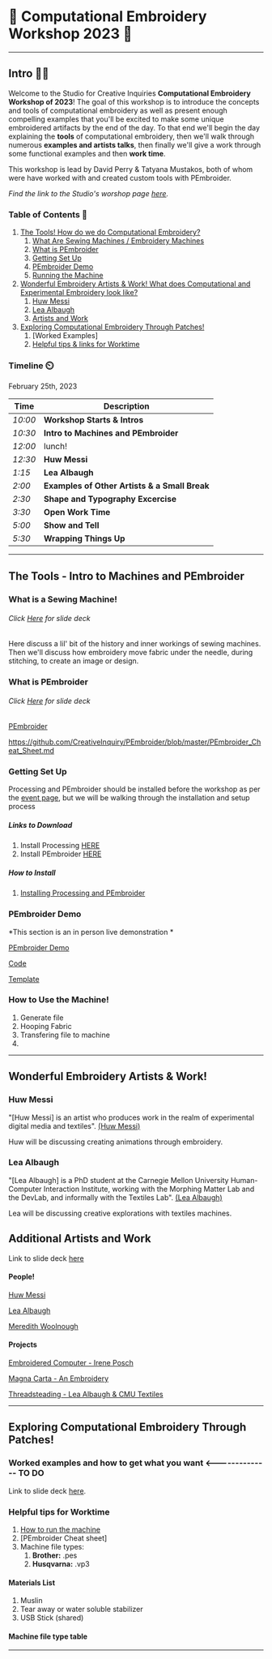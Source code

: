 # :thread: Computational Embroidery Workshop 2023 :thread:
---
## Intro :wave::smile:
Welcome to the Studio for Creative Inquiries **Computational Embroidery Workshop of 2023**! The goal of this workshop is to introduce the concepts and tools of computational embroidery as well as present enough compelling examples that you'll be excited to make some unique embroidered artifacts by the end of the day. To that end we'll begin the day explaining the **tools** of computational embroidery, then we'll walk through numerous **examples and artists talks**, then finally we'll give a work through some functional examples and then **work time**.

This workshop is lead by David Perry & Tatyana Mustakos, both of whom were have worked with and created custom tools with PEmbroider.

*Find the link to the Studio's worshop page [here](https://studioforcreativeinquiry.org/events/computational-embroidery-workshop).*

### Table of Contents :page_with_curl:

1. [The Tools! How do we do Computational Embroidery?](#the-tools---intro-to-machines-and-pembroider)
    1. [What Are Sewing Machines / Embroidery Machines](#what-is-a-sewing-machine)
    2. [What is PEmbroider](#what-is-pembroider)
    1. [Getting Set Up](#getting-set-up)
    1. [PEmbroider Demo](#pembroider-demo)
    1. [Running the Machine](#how-to-use-the-machine)
6. [Wonderful Embroidery Artists & Work! What does Computational and Experimental Embroidery look like?](Wonderful-Embroidery-Artists)
    1. [Huw Messi](#huw-messi)
    2. [Lea Albaugh](#lea-albaugh)
    3. [Artists and Work](#artists-and-work)
10. [Exploring Computational Embroidery Through Patches!](#exploring-computational-embroidery-through-patches)
    1. [Worked Examples]
    2. [Helpful tips & links for Worktime](#helpful-tips-for-worktime)



### Timeline :timer_clock:

February 25th, 2023

| Time | Description |
| --- | --- |
|  *10:00* |  **Workshop Starts & Intros** |
|  *10:30* |**Intro to Machines and PEmbroider**|
|  *12:00* |lunch!|
|  *12:30* |**Huw Messi**| 
|  *1:15* |**Lea Albaugh** |
|  *2:00* |**Examples of Other Artists & a Small Break** |
|  *2:30* |**Shape and Typography Excercise** |
|  *3:30* |**Open Work Time**|
|  *5:00* |**Show and Tell** |
|  *5:30* |**Wrapping Things Up** |


---
## The Tools - Intro to Machines and PEmbroider
### What is a Sewing Machine!

###### *Click [Here](https://docs.google.com/presentation/d/e/2PACX-1vTAdaZe6wcDj0Bdsu92sa7bdMMFb0F99oHa8dLMGpH5MlVAOQsQtwssvYYpROB5wzAfOXuxg8wqC0Gc/pub?start=false&loop=false&delayms=15000) for slide deck*

Here discuss a lil' bit of the history and inner workings of sewing machines. Then we'll discuss how embroidery move fabric under the needle, during stitching, to create an image or design.


### What is PEmbroider
###### *Click [Here](https://docs.google.com/presentation/d/e/2PACX-1vTvHAkeKiNmpaEclSHen1-ROau-8CIkmksxLbkOZCaBrQ9BSF6G7DD-NdhMurh_-6aqw1FikYbM9SCa/pub?start=false&loop=false&delayms=60000) for slide deck*

[PEmbroider](https://github.com/CreativeInquiry/PEmbroider)

https://github.com/CreativeInquiry/PEmbroider/blob/master/PEmbroider_Cheat_Sheet.md


### Getting Set Up

Processing and PEmbroider should be installed before the workshop as per the [event page](https://studioforcreativeinquiry.org/events/computational-embroidery-workshop), but we will be walking through the installation and setup process

##### Links to Download

 1. Install Processing [HERE](https://processing.org/download)
 2. Install PEmbroider [HERE](https://github.com/CreativeInquiry/PEmbroider#getting-started-with-pembroider-in-processing)

##### How to Install

  1. [Installing Processing and PEmbroider](https://docs.google.com/presentation/d/e/2PACX-1vRRvHZRXIBePEvfNOJps9N09HPVgnTRHcnVxAtIf0SRiQX-ZLimC-N8CHJ2XppZWlxxs4hwkUb9PLic/pub?start=false&loop=false&delayms=30000)


### PEmbroider Demo
*This section is an in person live demonstration *
<!--  Live Demo of generative faces-->
[PEmbroider Demo](https://github.com/tatyanade/PEmbroider_Demo/blob/main/README.md)

[Code](https://github.com/tatyanade/PEmbroider_Demo/blob/main/Files/Generative_Faces/Generative_Faces.pde)

[Template](https://github.com/tatyanade/PEmbroider_Demo/blob/main/Files/PEmbroider_Template/PEmbroider_Template.pde)

### How to Use the Machine!
1. Generate file
2. Hooping Fabric
3. Transfering file to machine
4. 

---
## Wonderful Embroidery Artists & Work!

### Huw Messi
"[Huw Messi] is an artist who produces work in the realm of experimental digital media and textiles". [(Huw Messi)](https://huwmessie.com/)

Huw will be discussing creating animations through embroidery.

### Lea Albaugh
"[Lea Albaugh] is a PhD student at the Carnegie Mellon University Human-Computer Interaction Institute, working with the Morphing Matter Lab and the DevLab, and informally with the Textiles Lab". [(Lea Albaugh)](http://lea.zone/)

Lea will be discussing creative explorations with textiles machines.

## Additional Artists and Work

Link to slide deck [here](https://docs.google.com/presentation/d/e/2PACX-1vRwse4TtG8VSkO8onIKhHigl0xn3PmlJVxeHjHBQ6iU5O0AwijhrTe6jEShGl6ci5QKUn556YA1CCbx/pub?start=false&loop=false&delayms=3000)

#### People!
[Huw Messi](https://huwmessie.com/)

[Lea Albaugh](http://lea.zone/)

[Meredith Woolnough](https://meredithwoolnough.com.au/)


#### Projects 

[Embroidered Computer - Irene Posch](http://www.ireneposch.net/embroidering-a-computer/)

[Magna Carta - An Embroidery](https://en.wikipedia.org/wiki/Magna_Carta_(An_Embroidery))

[Threadsteading - Lea Albaugh & CMU Textiles](https://dl.acm.org/doi/10.1145/2851581.2889466)

---
## Exploring Computational Embroidery Through Patches!

### Worked examples and how to get what you want <-------------- TO DO
Link to slide deck [here](https://docs.google.com/presentation/d/e/2PACX-1vTgc-OyskjZIaIB5jNzxxukyqoVCDe2XmsWOVkLA8TZQuS8MAPX_eZnAIyRwa_gKI4ocLUE1fDItWiu/pub?start=false&loop=false&delayms=3000). 


### Helpful tips for Worktime
1. [How to run the machine](https://docs.google.com/presentation/d/e/2PACX-1vQVq65vxieUifnK--Cz89FvC3j3btl6008KHzywgw5TtX3Pc2qGqh7uq2OmRntF-iHUWrgH4VbgR600/pub?start=false&loop=false&delayms=3000)
2. [PEmbroider Cheat sheet]
3. Machine file types:
    1. **Brother:** .pes
    2. **Husqvarna:** .vp3
#### Materials List
1. Muslin
2. Tear away or water soluble stabilizer
3. USB Stick (shared)

#### Machine file type table

---
